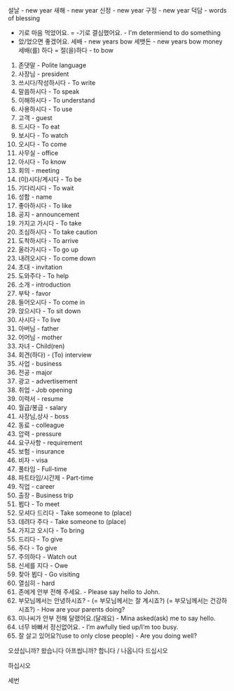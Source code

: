 설날 - new year
새해 - new year
신정 - new year
구정 - new year
덕담 - words of blessing
- 기로 마음 먹었어요. = -기로 결심했어요.  - I'm determiend to do something
- 았/었으면 좋겠어요.
세배 - new years bow
세뱃돈 - new years bow money
세배(를) 하다 = 절(을)하다 - to bow
1. 존댓말 - Polite language
2. 사장님 - president
3. 쓰시다/작성하시다 - To write
4. 말씀하시다 -  To speak
5. 이해하시다 - To understand
6. 사용하시다 - To use
7. 고객 - guest
8. 드시다 - To eat
9. 보시다 - To watch
10. 오시다 - To come
11. 사무실 - office
12. 아시다 - To know
13. 회의  - meeting
14. (이)시다/계시다  - To be
15. 기다리시다 - To wait
16. 성함 - name
17. 좋아하시다 - To like
18. 공지 - announcement
19. 가지고 가시다 -  To take
20. 조심하시다 - To take caution
21. 도착하시다 - To arrive
22. 올라가시다 - To go up
23. 내려오시다 - To come down
24. 초대 - invitation
25. 도와주다 - To help
26. 소개 - introduction
27. 부탁 - favor
28. 들어오시다 - To come in
29. 앉으시다 - To sit down
30. 사시다 - To live
31. 아버님 - father
32. 어머님 - mother
33. 자녀 - Child(ren)
34. 회견(하다) - (To) interview
35. 사업 - business
36. 전공 - major
37. 광고 - advertisement
38. 취업 - Job opening
39. 이력서 - resume
40. 월급/봉급 - salary
41. 사장님,상사 - boss
42. 동료 - colleague
43. 압력 - pressure
44. 요구사항 - requirement
45. 보험 - insurance
46. 비자 - visa
47. 풀타임 - Full-time
48. 파트타임/시간제 - Part-time
49. 직업 - career
50. 출장 - Business trip
51. 뵙다 - To meet
52. 모셔다 드리다 - Take someone to (place)
53. 데려다 주다 - Take someone to (place)
54. 가지고 오시다 - To  bring
55. 드리다 - To give
56. 주다 - To give
57. 주의하다 - Watch out
58. 신세를 지다 - Owe
59. 찾아 뵙다 - Go visiting
60. 열심히 - hard
61. 존에게 안부 전해 주세요. - Please say hello to John.
62. 부모님께서는 안녕하시죠? - (= 부모님께서는 잘 계시죠?) (= 부모님께서는 건강하시죠?) - How are your parents doing?
63. 미나씨가 안부 전해 달랬어요.(달래요) - Mina asked(ask) me to say hello.
64. 너무 바빠서 정신없어요. - I’m awfully tied up/I‘m too busy.
65. 잘 살고 있어요?(use to only close people) - Are you doing well?


오셨십니까?
왔습니다
아프씹니까?
합니다 / 나옵니다
드십시오

하십시오

세번